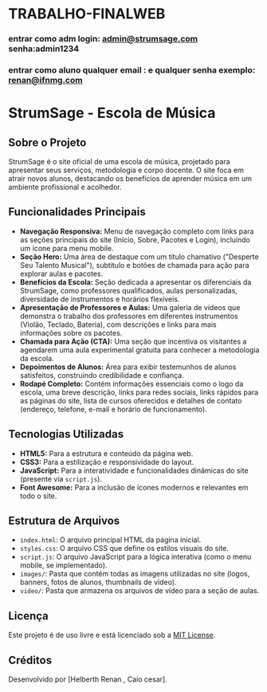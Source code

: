 # TRABALHO-FINALWEB

### entrar como adm login: admin@strumsage.com senha:admin1234
### entrar como aluno qualquer email : e qualquer senha   exemplo: renan@ifnmg.com


# StrumSage - Escola de Música

## Sobre o Projeto
StrumSage é o site oficial de uma escola de música, projetado para apresentar seus serviços, metodologia e corpo docente. O site foca em atrair novos alunos, destacando os benefícios de aprender música em um ambiente profissional e acolhedor.

## Funcionalidades Principais
- **Navegação Responsiva:** Menu de navegação completo com links para as seções principais do site (Início, Sobre, Pacotes e Login), incluindo um ícone para menu mobile.
- **Seção Hero:** Uma área de destaque com um título chamativo ("Desperte Seu Talento Musical"), subtítulo e botões de chamada para ação para explorar aulas e pacotes.
- **Benefícios da Escola:** Seção dedicada a apresentar os diferenciais da StrumSage, como professores qualificados, aulas personalizadas, diversidade de instrumentos e horários flexíveis.
- **Apresentação de Professores e Aulas:** Uma galeria de vídeos que demonstra o trabalho dos professores em diferentes instrumentos (Violão, Teclado, Bateria), com descrições e links para mais informações sobre os pacotes.
- **Chamada para Ação (CTA):** Uma seção que incentiva os visitantes a agendarem uma aula experimental gratuita para conhecer a metodologia da escola.
- **Depoimentos de Alunos:** Área para exibir testemunhos de alunos satisfeitos, construindo credibilidade e confiança.
- **Rodapé Completo:** Contém informações essenciais como o logo da escola, uma breve descrição, links para redes sociais, links rápidos para as páginas do site, lista de cursos oferecidos e detalhes de contato (endereço, telefone, e-mail e horário de funcionamento).

## Tecnologias Utilizadas
- **HTML5:** Para a estrutura e conteúdo da página web.
- **CSS3:** Para a estilização e responsividade do layout.
- **JavaScript:** Para a interatividade e funcionalidades dinâmicas do site (presente via `script.js`).
- **Font Awesome:** Para a inclusão de ícones modernos e relevantes em todo o site.


## Estrutura de Arquivos
- `index.html`: O arquivo principal HTML da página inicial.
- `styles.css`: O arquivo CSS que define os estilos visuais do site.
- `script.js`: O arquivo JavaScript para a lógica interativa (como o menu mobile, se implementado).
- `images/`: Pasta que contém todas as imagens utilizadas no site (logos, banners, fotos de alunos, thumbnails de vídeo).
- `video/`: Pasta que armazena os arquivos de vídeo para a seção de aulas.

## Licença
Este projeto é de uso livre e está licenciado sob a [MIT License](https://opensource.org/licenses/MIT).

## Créditos
Desenvolvido por [Helberth Renan , Caio cesar].
